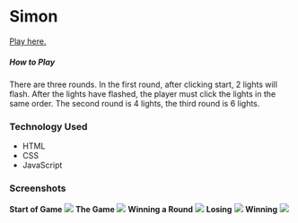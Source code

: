 # Simon
[Play here.](https://heuristic-wilson-2fab06.netlify.com)
##### How to Play
There are three rounds. In the first round, after clicking start, 2 lights will flash. After the lights have flashed, the player must click the lights in the same order. The second round is 4 lights, the third round is 6 lights.

### Technology Used
* HTML
* CSS
* JavaScript

### Screenshots
**Start of Game**
<img src="https://imgur.com/2YOywEK.png"/>
**The Game**
<img src="https://imgur.com/ZGTQVab.png"/>
**Winning a Round**
<img src="https://imgur.com/ZHfTsV3.png"/>
**Losing**
<img src="https://imgur.com/ArHCRez.png"/>
**Winning**
<img src="https://imgur.com/2YsiWi1.png"/>
